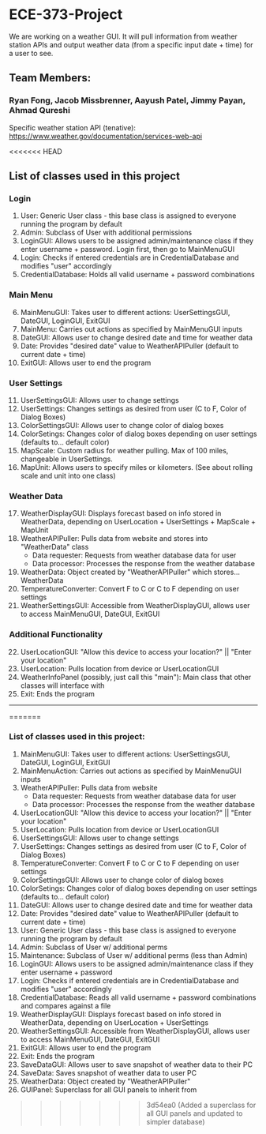 # ECE-373-Project
We are working on a weather GUI. It will pull information from weather station APIs and output weather data (from a specific input date + time) for a user to see.

## Team Members:
### Ryan Fong, Jacob Missbrenner, Aayush Patel, Jimmy Payan, Ahmad Qureshi

Specific weather station API (tenative): https://www.weather.gov/documentation/services-web-api

<<<<<<< HEAD
## List of classes used in this project

### Login
1.  User: Generic User class - this base class is assigned to everyone running the program by default
2.  Admin: Subclass of User with additional permissions
3.  LoginGUI: Allows users to be assigned admin/maintenance class if they enter username + password. Login first, then go to MainMenuGUI
4.  Login: Checks if entered credentials are in CredentialDatabase and modifies "user" accordingly
5.  CredentialDatabase: Holds all valid username + password combinations

### Main Menu
6.  MainMenuGUI: Takes user to different actions: UserSettingsGUI, DateGUI, LoginGUI, ExitGUI
7.  MainMenu: Carries out actions as specified by MainMenuGUI inputs
8.  DateGUI: Allows user to change desired date and time for weather data
9.  Date: Provides "desired date" value to WeatherAPIPuller (default to current date + time)
10. ExitGUI: Allows user to end the program

### User Settings
11. UserSettingsGUI: Allows user to change settings
12. UserSettings: Changes settings as desired from user (C to F, Color of Dialog Boxes)
13. ColorSettingsGUI: Allows user to change color of dialog boxes
14. ColorSetings: Changes color of dialog boxes depending on user settings (defaults to... default color)
15. MapScale: Custom radius for weather pulling. Max of 100 miles, changeable in UserSettings. 
16. MapUnit: Allows users to specify miles or kilometers. (See about rolling scale and unit into one class)

### Weather Data
17. WeatherDisplayGUI: Displays forecast based on info stored in WeatherData, depending on UserLocation + UserSettings + MapScale + MapUnit
18. WeatherAPIPuller: Pulls data from website and stores into "WeatherData" class
    - Data requester: Requests from weather database data for user
    - Data processor: Processes the response from the weather database
19. WeatherData: Object created by "WeatherAPIPuller" which stores... WeatherData
20. TemperatureConverter: Convert F to C or C to F depending on user settings
21. WeatherSettingsGUI: Accessible from WeatherDisplayGUI, allows user to access MainMenuGUI, DateGUI, ExitGUI

### Additional Functionality
22. UserLocationGUI: "Allow this device to access your location?" || "Enter your location"
23. UserLocation: Pulls location from device or UserLocationGUI
24. WeatherInfoPanel (possibly, just call this "main"): Main class that other classes will interface with
25. Exit: Ends the program

***********************************************************************************************************










=======
### List of classes used in this project:
1.  MainMenuGUI: Takes user to different actions: UserSettingsGUI, DateGUI, LoginGUI, ExitGUI
2.  MainMenuAction: Carries out actions as specified by MainMenuGUI inputs
3.  WeatherAPIPuller: Pulls data from website
    - Data requester: Requests from weather database data for user
    - Data processor: Processes the response from the weather database
4.  UserLocationGUI: "Allow this device to access your location?" || "Enter your location"
5.  UserLocation: Pulls location from device or UserLocationGUI
6.  UserSettingsGUI: Allows user to change settings
7.  UserSettings: Changes settings as desired from user (C to F, Color of Dialog Boxes)
8.  TemperatureConverter: Convert F to C or C to F depending on user settings
9.  ColorSettingsGUI: Allows user to change color of dialog boxes
10. ColorSetings: Changes color of dialog boxes depending on user settings (defaults to... default color)
11. DateGUI: Allows user to change desired date and time for weather data
12. Date: Provides "desired date" value to WeatherAPIPuller (default to current date + time)
13. User: Generic User class - this base class is assigned to everyone running the program by default
14. Admin: Subclass of User w/ additional perms
15. Maintenance: Subclass of User w/ additional perms (less than Admin)
16. LoginGUI: Allows users to be assigned admin/maintenance class if they enter username + password
17. Login: Checks if entered credentials are in CredentialDatabase and modifies "user" accordingly
18. CredentialDatabase: Reads all valid username + password combinations and compares against a file
19. WeatherDisplayGUI: Displays forecast based on info stored in WeatherData, depending on UserLocation + UserSettings
20. WeatherSettingsGUI: Accessible from WeatherDisplayGUI, allows user to access MainMenuGUI, DateGUI, ExitGUI
21. ExitGUI: Allows user to end the program
22. Exit: Ends the program
23. SaveDataGUI: Allows user to save snapshot of weather data to their PC
24. SaveData: Saves snapshot of weather data to user PC
25. WeatherData: Object created by "WeatherAPIPuller"
26. GUIPanel: Superclass for all GUI panels to inherit from
>>>>>>> 3d54ea0 (Added a superclass for all GUI panels and updated to simpler database)
